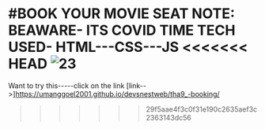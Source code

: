 #BOOK YOUR MOVIE SEAT
NOTE: BEAWARE- ITS COVID TIME
TECH USED-  HTML---CSS---JS
<<<<<<< HEAD
![23](trim.gif)
=======

Want to try this-----click on the link
[link-->]https://umanggoel2001.github.io/devsnestweb/tha9_-booking/
>>>>>>> 29f5aae4f3c0f31e190c2635aef3c2363143dc56
